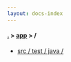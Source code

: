 ```yaml
---
layout: docs-index
---
```

#### [.](./../index) > [app](./index) > **/**

- [src / test / java / ](src/test/java/)
